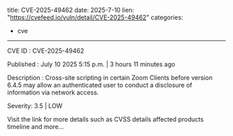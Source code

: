  
title: CVE-2025-49462
date: 2025-7-10
lien: "https://cvefeed.io/vuln/detail/CVE-2025-49462"
categories:
  - cve
---

CVE ID : CVE-2025-49462

Published :  July 10
2025
5:15 p.m. | 3 hours
11 minutes ago

Description : Cross-site scripting in certain Zoom Clients  before version 6.4.5 may allow an authenticated user to conduct a disclosure of information via network access.

Severity: 3.5 | LOW

Visit the link for more details
such as CVSS details
affected products
timeline
and more...
